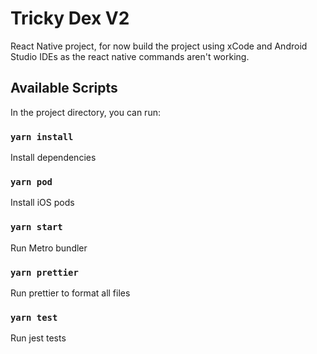 # Tricky Dex V2

React Native project, for now build the project using xCode and Android Studio IDEs as the react native commands aren't working.

## Available Scripts

In the project directory, you can run:

### `yarn install`

Install dependencies

### `yarn pod`

Install iOS pods

### `yarn start`

Run Metro bundler

### `yarn prettier`

Run prettier to format all files

### `yarn test`

Run jest tests
